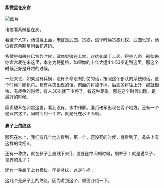 
#### 紫微星在亥宫

![图片](../img/亥.jpg)

诸位看紫微星在亥。

看这个八字，诸位看上面，未宫是武曲，贪狼，这个时候贪狼化权，武曲化禄，诸位看这两颗星同会在这边。

紫微星如果在巳宫的时候，武曲贪狼在丑宫，这统统属于上面，将星入命，那如果你命宫就在未这里，本身为将星格，如果你的十年大运44-53岁走到这里，那这个时候正好是升将的时候。

一般来说，如果没有兵祸，没有革命没有打仗的话，按照这个部队的系统的话，这个时候才能化将。那有兵灾出现的话，前面的将被干掉，后面的将往上升，那就很快，有战争的时候，有人30岁就干少将了，有这种现象。那在这个时候出现，是最好的时候。

廉贞破军在卯宫这里，看到没有，水中作冢。廉贞破军出现在两个地方，还有一个是酉宫这里，同时会到一个宫，就是死在水里面啊。

#### 鼻子上的纹路

那死在水上，我们有几个地方看到，第一个，还没死的时候，就看到了，鼻头上有这样的纹相)(。

还有一种纹，就在鼻子上直线下来||，直线在中间的时候，螟蛉子：就是说义子，领养的儿子；

还有一种鼻子上有横纹，不是竖纹，这是车祸：

这几个是鼻子上的纹路，因为讲到这个，顺便介绍一下。